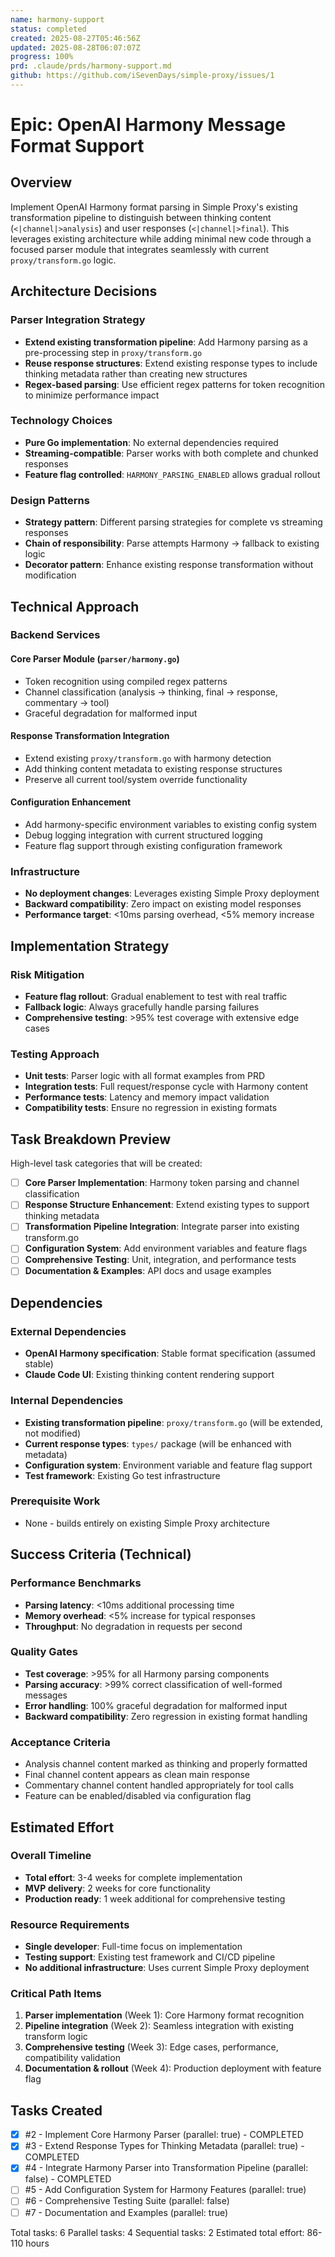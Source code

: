 ```yaml
---
name: harmony-support
status: completed
created: 2025-08-27T05:46:56Z
updated: 2025-08-28T06:07:07Z
progress: 100%
prd: .claude/prds/harmony-support.md
github: https://github.com/iSevenDays/simple-proxy/issues/1
---
```


# Epic: OpenAI Harmony Message Format Support

## Overview

Implement OpenAI Harmony format parsing in Simple Proxy's existing transformation pipeline to distinguish between thinking content (`<|channel|>analysis`) and user responses (`<|channel|>final`). This leverages existing architecture while adding minimal new code through a focused parser module that integrates seamlessly with current `proxy/transform.go` logic.

## Architecture Decisions

### Parser Integration Strategy
- **Extend existing transformation pipeline**: Add Harmony parsing as a pre-processing step in `proxy/transform.go`
- **Reuse response structures**: Extend existing response types to include thinking metadata rather than creating new structures
- **Regex-based parsing**: Use efficient regex patterns for token recognition to minimize performance impact

### Technology Choices
- **Pure Go implementation**: No external dependencies required
- **Streaming-compatible**: Parser works with both complete and chunked responses
- **Feature flag controlled**: `HARMONY_PARSING_ENABLED` allows gradual rollout

### Design Patterns
- **Strategy pattern**: Different parsing strategies for complete vs streaming responses
- **Chain of responsibility**: Parse attempts Harmony → fallback to existing logic
- **Decorator pattern**: Enhance existing response transformation without modification

## Technical Approach

### Backend Services

#### Core Parser Module (`parser/harmony.go`)
- Token recognition using compiled regex patterns
- Channel classification (analysis → thinking, final → response, commentary → tool)
- Graceful degradation for malformed input

#### Response Transformation Integration
- Extend existing `proxy/transform.go` with harmony detection
- Add thinking content metadata to existing response structures
- Preserve all current tool/system override functionality

#### Configuration Enhancement
- Add harmony-specific environment variables to existing config system
- Debug logging integration with current structured logging
- Feature flag support through existing configuration framework

### Infrastructure
- **No deployment changes**: Leverages existing Simple Proxy deployment
- **Backward compatibility**: Zero impact on existing model responses
- **Performance target**: <10ms parsing overhead, <5% memory increase

## Implementation Strategy

### Risk Mitigation
- **Feature flag rollout**: Gradual enablement to test with real traffic
- **Fallback logic**: Always gracefully handle parsing failures
- **Comprehensive testing**: >95% test coverage with extensive edge cases

### Testing Approach
- **Unit tests**: Parser logic with all format examples from PRD
- **Integration tests**: Full request/response cycle with Harmony content
- **Performance tests**: Latency and memory impact validation
- **Compatibility tests**: Ensure no regression in existing formats

## Task Breakdown Preview

High-level task categories that will be created:
- [ ] **Core Parser Implementation**: Harmony token parsing and channel classification
- [ ] **Response Structure Enhancement**: Extend existing types to support thinking metadata
- [ ] **Transformation Pipeline Integration**: Integrate parser into existing transform.go
- [ ] **Configuration System**: Add environment variables and feature flags
- [ ] **Comprehensive Testing**: Unit, integration, and performance tests
- [ ] **Documentation & Examples**: API docs and usage examples

## Dependencies

### External Dependencies
- **OpenAI Harmony specification**: Stable format specification (assumed stable)
- **Claude Code UI**: Existing thinking content rendering support

### Internal Dependencies
- **Existing transformation pipeline**: `proxy/transform.go` (will be extended, not modified)
- **Current response types**: `types/` package (will be enhanced with metadata)
- **Configuration system**: Environment variable and feature flag support
- **Test framework**: Existing Go test infrastructure

### Prerequisite Work
- None - builds entirely on existing Simple Proxy architecture

## Success Criteria (Technical)

### Performance Benchmarks
- **Parsing latency**: <10ms additional processing time
- **Memory overhead**: <5% increase for typical responses
- **Throughput**: No degradation in requests per second

### Quality Gates
- **Test coverage**: >95% for all Harmony parsing components
- **Parsing accuracy**: >99% correct classification of well-formed messages
- **Error handling**: 100% graceful degradation for malformed input
- **Backward compatibility**: Zero regression in existing format handling

### Acceptance Criteria
- Analysis channel content marked as thinking and properly formatted
- Final channel content appears as clean main response
- Commentary channel content handled appropriately for tool calls
- Feature can be enabled/disabled via configuration flag

## Estimated Effort

### Overall Timeline
- **Total effort**: 3-4 weeks for complete implementation
- **MVP delivery**: 2 weeks for core functionality
- **Production ready**: 1 week additional for comprehensive testing

### Resource Requirements
- **Single developer**: Full-time focus on implementation
- **Testing support**: Existing test framework and CI/CD pipeline
- **No additional infrastructure**: Uses current Simple Proxy deployment

### Critical Path Items
1. **Parser implementation** (Week 1): Core Harmony format recognition
2. **Pipeline integration** (Week 2): Seamless integration with existing transform logic
3. **Comprehensive testing** (Week 3): Edge cases, performance, compatibility validation
4. **Documentation & rollout** (Week 4): Production deployment with feature flag

## Tasks Created
- [x] #2 - Implement Core Harmony Parser (parallel: true) - COMPLETED
- [x] #3 - Extend Response Types for Thinking Metadata (parallel: true) - COMPLETED
- [x] #4 - Integrate Harmony Parser into Transformation Pipeline (parallel: false) - COMPLETED
- [ ] #5 - Add Configuration System for Harmony Features (parallel: true)
- [ ] #6 - Comprehensive Testing Suite (parallel: false)
- [ ] #7 - Documentation and Examples (parallel: true)

Total tasks: 6
Parallel tasks: 4
Sequential tasks: 2
Estimated total effort: 86-110 hours
